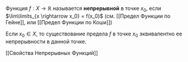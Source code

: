 Функция $f: X \rightarrow \mathbb{R}$ называется **непрерывной** в точке $x_0$, если $\lim\limits_{x \rightarrow x_0} = f(x_0)$ (см. [[Предел Функции по Гейне]], или [[Предел Функции по Коши]])

Если $x_0 \in X$, то существование предела $f$ в точке $x_0$ эквивалентно ее непрерывности в данной точке.

[[Свойства Непрерывных Функций]]